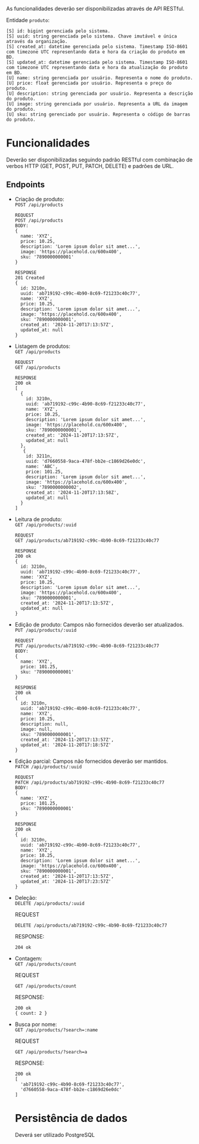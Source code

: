 As funcionalidades deverão ser disponibilizadas através de API RESTful. 

Entidade ```produto```:
```
[S] id: bigint gerenciada pelo sistema.
[S] uuid: string gerenciada pelo sistema. Chave imutável e única através da organização.
[S] created_at: datetime gerenciada pelo sistema. Timestamp ISO-8601 com timezone UTC representando data e hora da criação do produto em BD.
[S] updated_at: datetime gerenciada pelo sistema. Timestamp ISO-8601 com timezone UTC representando data e hora da atualização do produto em BD.
[U] name: string gerenciada por usuário. Representa o nome do produto.
[U] price: float gerenciada por usuário. Representa o preço do produto.
[U] description: string gerenciada por usuário. Representa a descrição do produto.
[U] image: string gerenciada por usuário. Representa a URL da imagem do produto.
[U] sku: string gerenciado por usuário. Representa o código de barras do produto.
```

# Funcionalidades
Deverão ser disponibilizadas seguindo padrão RESTful com combinação de verbos HTTP (GET, POST, PUT, PATCH, DELETE) e padrões de URL.

## Endpoints
- Criação de produto: <br />
  ```POST /api/products```
  ```
  REQUEST
  POST /api/products
  BODY:
  {
    name: 'XYZ',
    price: 10.25,
    description: 'Lorem ipsum dolor sit amet...',
    image: 'https://placehold.co/600x400',
    sku: '7890000000001'
  }
  ```

  ```
  RESPONSE
  201 Created
  {
    id: 3210n,
    uuid: 'ab719192-c99c-4b90-8c69-f21233c40c77',
    name: 'XYZ',
    price: 10.25,
    description: 'Lorem ipsum dolor sit amet...',
    image: 'https://placehold.co/600x400',
    sku: '7890000000001',
    created_at: '2024-11-20T17:13:57Z',
    updated_at: null
  }
  ```

- Listagem de produtos: <br />
  ```GET /api/products```
  ```
  REQUEST
  GET /api/products
  ```

  ```
  RESPONSE
  200 ok
  [
    {
      id: 3210n,
      uuid: 'ab719192-c99c-4b90-8c69-f21233c40c77',
      name: 'XYZ',
      price: 10.25,
      description: 'Lorem ipsum dolor sit amet...',
      image: 'https://placehold.co/600x400',
      sku: '7890000000001',
      created_at: '2024-11-20T17:13:57Z',
      updated_at: null
    },
     {
      id: 3211n,
      uuid: 'd7660558-9aca-478f-bb2e-c1869d26e0dc',
      name: 'ABC',
      price: 101.25,
      description: 'Lorem ipsum dolor sit amet...',
      image: 'https://placehold.co/600x400',
      sku: '7890000000002',
      created_at: '2024-11-20T17:13:58Z',
      updated_at: null
    }
  ]
  ```

- Leitura de produto: <br />
  ```GET /api/products/:uuid```

  ```
  REQUEST
  GET /api/products/ab719192-c99c-4b90-8c69-f21233c40c77
  ```
  ```
  RESPONSE
  200 ok
  {
    id: 3210n,
    uuid: 'ab719192-c99c-4b90-8c69-f21233c40c77',
    name: 'XYZ',
    price: 10.25,
    description: 'Lorem ipsum dolor sit amet...',
    image: 'https://placehold.co/600x400',
    sku: '7890000000001',
    created_at: '2024-11-20T17:13:57Z',
    updated_at: null
  }
  ```

- Edição de produto: Campos não fornecidos deverão ser atualizados. <br />
  ```PUT /api/products/:uuid```

  ```
  REQUEST
  PUT /api/products/ab719192-c99c-4b90-8c69-f21233c40c77
  BODY:
  {
    name: 'XYZ',
    price: 101.25,
    sku: '7890000000001'
  }
  ```
  ```
  RESPONSE
  200 ok
  {
    id: 3210n,
    uuid: 'ab719192-c99c-4b90-8c69-f21233c40c77',
    name: 'XYZ',
    price: 10.25,
    description: null,
    image: null,
    sku: '7890000000001',
    created_at: '2024-11-20T17:13:57Z',
    updated_at: '2024-11-20T17:18:57Z'
  }
  ```

- Edição parcial: Campos não fornecidos deverão ser mantidos. <br />
  ```PATCH /api/products/:uuid```

  ```
  REQUEST
  PATCH /api/products/ab719192-c99c-4b90-8c69-f21233c40c77
  BODY:
  {
    name: 'XYZ',
    price: 101.25,
    sku: '7890000000001'
  }
  ```
  ```
  RESPONSE
  200 ok
  {
    id: 3210n,
    uuid: 'ab719192-c99c-4b90-8c69-f21233c40c77',
    name: 'XYZ',
    price: 10.25,
    description: 'Lorem ipsum dolor sit amet...',
    image: 'https://placehold.co/600x400',
    sku: '7890000000001',
    created_at: '2024-11-20T17:13:57Z',
    updated_at: '2024-11-20T17:23:57Z'
  }
  ```

- Deleção: <br />
  ```DELETE /api/products/:uuid```

  REQUEST
  ```
  DELETE /api/products/ab719192-c99c-4b90-8c69-f21233c40c77
  ```

  RESPONSE:
  ```
  204 ok
  ```

- Contagem: <br />
  ```GET /api/products/count```

  REQUEST
  ```
  GET /api/products/count
  ```

  RESPONSE:
  ```
  200 ok
  { count: 2 }
  ```

- Busca por nome: <br />
  ```GET /api/products/?search=:name```

  REQUEST
  ```
  GET /api/products/?search=a
  ```

  RESPONSE:
  ```
  200 ok
  [
    'ab719192-c99c-4b90-8c69-f21233c40c77',
    'd7660558-9aca-478f-bb2e-c1869d26e0dc'
  ]
  ```

  # Persistência de dados
  Deverá ser utilizado PostgreSQL 